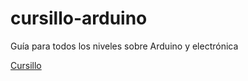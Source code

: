 # cursillo-arduino
Guía para todos los niveles sobre Arduino y electrónica

[Cursillo](cursillo-arduino.md)
